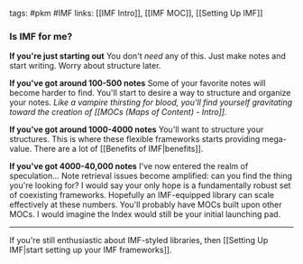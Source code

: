 tags: #pkm #IMF
links: [[IMF Intro]], [[IMF MOC]], [[Setting Up IMF]]


### Is IMF for me?
**If you're just starting out**
You don't *need* any of this. Just make notes and start writing. Worry about structure later.

**If you've got around 100-500 notes**
Some of your favorite notes will become harder to find. You'll start to desire a way to structure and organize your notes. *Like a vampire thirsting for blood, you'll find yourself gravitating toward the creation of [[MOCs (Maps of Content) - Intro]].*

**If you've got around 1000-4000 notes**
You'll want to structure your structures. This is where these flexible frameworks starts providing mega-value. There are a lot of [[Benefits of IMF|benefits]].

**If you've got 4000-40,000 notes**
I've now entered the realm of speculation... Note retrieval issues become amplified: can you find the thing you're looking for? I would say your only hope is a fundamentally robust set of coexisting frameworks. Hopefully an IMF-equipped library can scale effectively at these numbers. You'll probably have MOCs built upon other MOCs. I would imagine the Index would still be your initial launching pad.

---
If you're still enthusiastic about IMF-styled libraries, then [[Setting Up IMF|start setting up your IMF frameworks]].